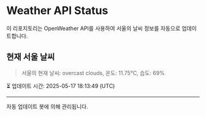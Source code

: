 
# Weather API Status

이 리포지토리는 OpenWeather API를 사용하여 서울의 날씨 정보를 자동으로 업데이트합니다.

## 현재 서울 날씨
> 서울의 현재 날씨: overcast clouds, 온도: 11.75°C, 습도: 69%

⏳ 업데이트 시간: 2025-05-17 18:13:49 (UTC)

---
자동 업데이트 봇에 의해 관리됩니다.
